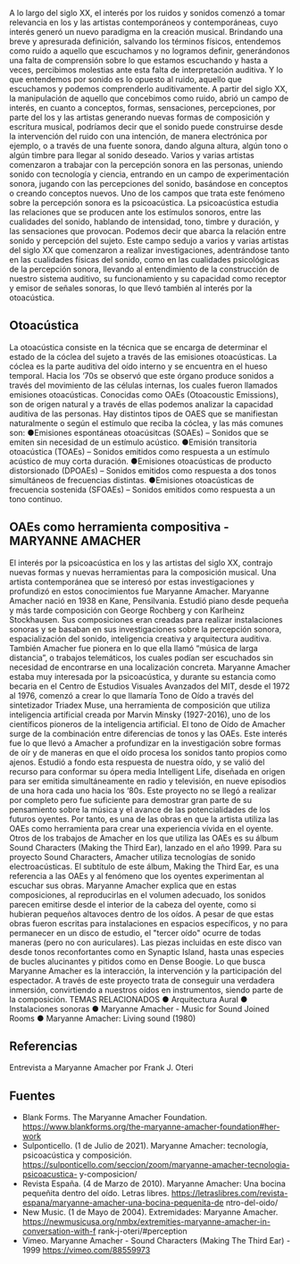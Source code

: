 
A lo largo del siglo XX, el interés por los ruidos y sonidos comenzó a tomar
relevancia en los y las artistas contemporáneos y contemporáneas, cuyo interés generó un
nuevo paradigma en la creación musical.
Brindando una breve y apresurada definición, salvando los términos físicos,
entendemos como ruido a aquello que escuchamos y no logramos definir, generándonos
una falta de comprensión sobre lo que estamos escuchando y hasta a veces, percibimos
molestias ante esta falta de interpretación auditiva.
Y lo que entendemos por sonido es lo opuesto al ruido, aquello que escuchamos y podemos
comprenderlo auditivamente.
A partir del siglo XX, la manipulación de aquello que concebimos como ruido, abrió un
campo de interés, en cuanto a conceptos, formas, sensaciones, percepciones, por parte del
los y las artistas generando nuevas formas de composición y escritura musical, podríamos
decir que el sonido puede construirse desde la intervención del ruido con una intención, de
manera electrónica por ejemplo, o a través de una fuente sonora, dando alguna altura,
algún tono o algún timbre para llegar al sonido deseado.
Varios y varias artistas comenzaron a trabajar con la percepción sonora en las personas,
uniendo sonido con tecnología y ciencia, entrando en un campo de experimentación sonora,
jugando con las percepciones del sonido, basándose en conceptos o creando conceptos
nuevos.
Uno de los campos que trata este fenómeno sobre la percepción sonora es la
psicoacústica.
La psicoacústica estudia las relaciones que se producen ante los estímulos sonoros, entre
las cualidades del sonido, hablando de intensidad, tono, timbre y duración, y las
sensaciones que provocan. Podemos decir que abarca la relación entre sonido y percepción
del sujeto.
Este campo sedujo a varios y varias artistas del siglo XX que comenzaron a realizar
investigaciones, adentrándose tanto en las cualidades físicas del sonido, como en las
cualidades psicológicas de la percepción sonora, llevando al entendimiento de la
construcción de nuestro sistema auditivo, su funcionamiento y su capacidad como receptor
y emisor de señales sonoras, lo que llevó también al interés por la otoacústica.

## Otoacústica
La otoacústica consiste en la técnica que se encarga de determinar el estado de la
cóclea del sujeto a través de las emisiones otoacústicas. La cóclea es la parte auditiva del
oído interno y se encuentra en el hueso temporal. Hacia los ‘70s se observó que este
órgano produce sonidos a través del movimiento de las células internas, los cuales fueron
llamados emisiones otoacústicas. Conocidas como OAEs (Otoacoustic Emissions), son de
origen natural y a través de ellas podemos analizar la capacidad auditiva de las personas.
Hay distintos tipos de OAES que se manifiestan naturalmente o según el estímulo que
reciba la cóclea, y las más comunes son:
●Emisiones espontáneas otoacúsitcas (SOAEs) – Sonidos que se emiten sin
necesidad de un estímulo acústico.
●Emisión transitoria otoacústica (TOAEs) – Sonidos emitidos como respuesta a un
estímulo acústico de muy corta duración.
●Emisiones otoacústicas de producto distorsionado (DPOAEs) – Sonidos emitidos
como respuesta a dos tonos simultáneos de frecuencias distintas.
●Emisiones otoacústicas de frecuencia sostenida (SFOAEs) – Sonidos emitidos como
respuesta a un tono continuo.

## OAEs como herramienta compositiva - MARYANNE AMACHER
El interés por la psicoacústica en los y las artistas del siglo XX, contrajo nuevas
formas y nuevas herramientas para la composición musical. Una artista contemporánea que
se interesó por estas investigaciones y profundizó en estos conocimientos fue Maryanne
Amacher.
Maryanne Amacher nació en 1938 en Kane, Pensilvania. Estudió piano desde
pequeña y más tarde composición con George Rochberg y con Karlheinz Stockhausen. Sus
composiciones eran creadas para realizar instalaciones sonoras y se basaban en sus
investigaciones sobre la percepción sonora, espacialización del sonido, inteligencia creativa
y arquitectura auditiva. También Amacher fue pionera en lo que ella llamó “música de larga
distancia”, o trabajos telemáticos, los cuales podían ser escuchados sin necesidad de
encontrarse en una localización concreta.
Maryanne Amacher estaba muy interesada por la psicoacústica, y durante su estancia
como becaria en el Centro de Estudios Visuales Avanzados del MIT, desde el 1972 al 1976,
comenzó a crear lo que llamaría Tono de Oído a través del sintetizador Triadex Muse, una
herramienta de composición que utiliza inteligencia artificial creada por Marvin Minsky
(1927-2016), uno de los científicos pioneros de la inteligencia artificial.
El tono de Oído de Amacher surge de la combinación entre diferencias de tonos y las OAEs.
Este interés fue lo que llevó a Amacher a profundizar en la investigación sobre formas de oír
y de maneras en que el oído procesa los sonidos tanto propios como ajenos. Estudió a
fondo esta respuesta de nuestra oído, y se valió del recurso para conformar su ópera media
Intelligent Life, diseñada en origen para ser emitida simultáneamente en radio y televisión,
en nueve episodios de una hora cada uno hacia los ‘80s. Este proyecto no se llegó a
realizar por completo pero fue suficiente para demostrar gran parte de su pensamiento
sobre la música y el avance de las potencialidades de los futuros oyentes.
Por tanto, es una de las obras en que la artista utiliza las OAEs como herramienta para
crear una experiencia vívida en el oyente.
Otros de los trabajos de Amacher en los que utiliza las OAEs es su álbum Sound
Characters (Making the Third Ear), lanzado en el año 1999.
Para su proyecto Sound Characters, Amacher utiliza tecnologías de sonido
electroacústicas. El subtítulo de este álbum, Making the Third Ear, es una referencia a las
OAEs y al fenómeno que los oyentes experimentan al escuchar sus obras.
Maryanne Amacher explica que en estas composiciones, al reproducirlas en el volumen
adecuado, los sonidos parecen emitirse desde el interior de la cabeza del oyente, como si
hubieran pequeños altavoces dentro de los oídos.
A pesar de que estas obras fueron escritas para instalaciones en espacios específicos, y no
para permanecer en un disco de estudio, el "tercer oído" ocurre de todas maneras (pero no
con auriculares). Las piezas incluidas en este disco van desde tonos reconfortantes como
en Synaptic Island, hasta unas especies de bucles alucinantes y pitidos como en Dense
Boogie.
Lo que busca Maryanne Amacher es la interacción, la intervención y la participación
del espectador. A través de este proyecto trata de conseguir una verdadera inmersión,
convirtiendo a nuestros oídos en instrumentos, siendo parte de la composición.
TEMAS RELACIONADOS
● Arquitectura Aural
● Instalaciones sonoras
● Maryanne Amacher - Music for Sound Joined Rooms
● Maryanne Amacher: Living sound (1980)
## Referencias
Entrevista a Maryanne Amacher por Frank J. Oteri
## Fuentes
- Blank Forms. The Maryanne Amacher Foundation.
https://www.blankforms.org/the-maryanne-amacher-foundation#her-work
- Sulponticello. (1 de Julio de 2021). Maryanne Amacher: tecnología, psicoacústica y
composición.
https://sulponticello.com/seccion/zoom/maryanne-amacher-tecnologia-psicoacustica-
y-composicion/
- Revista España. (4 de Marzo de 2010). Maryanne Amacher: Una bocina pequeñita
dentro del oído. Letras libres.
https://letraslibres.com/revista-espana/maryanne-amacher-una-bocina-pequenita-de
ntro-del-oido/
- New Music. (1 de Mayo de 2004). Extremidades: Maryanne Amacher.
https://newmusicusa.org/nmbx/extremities-maryanne-amacher-in-conversation-with-f
rank-j-oteri/#perception
- Vimeo. Maryanne Amacher - Sound Characters (Making The Third Ear) - 1999
https://vimeo.com/88559973